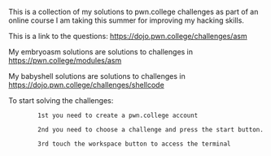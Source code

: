 This is a collection of my solutions to pwn.college challenges as part of an online course I am taking this summer for improving my hacking skills.

This is a link to the questions: https://dojo.pwn.college/challenges/asm

My embryoasm solutions are solutions to challenges in https://pwn.college/modules/asm

My babyshell solutions are solutions to challenges in https://dojo.pwn.college/challenges/shellcode


To start solving the challenges:

            1st you need to create a pwn.college account
  
            2nd you need to choose a challenge and press the start button.
  
            3rd touch the workspace button to access the terminal
